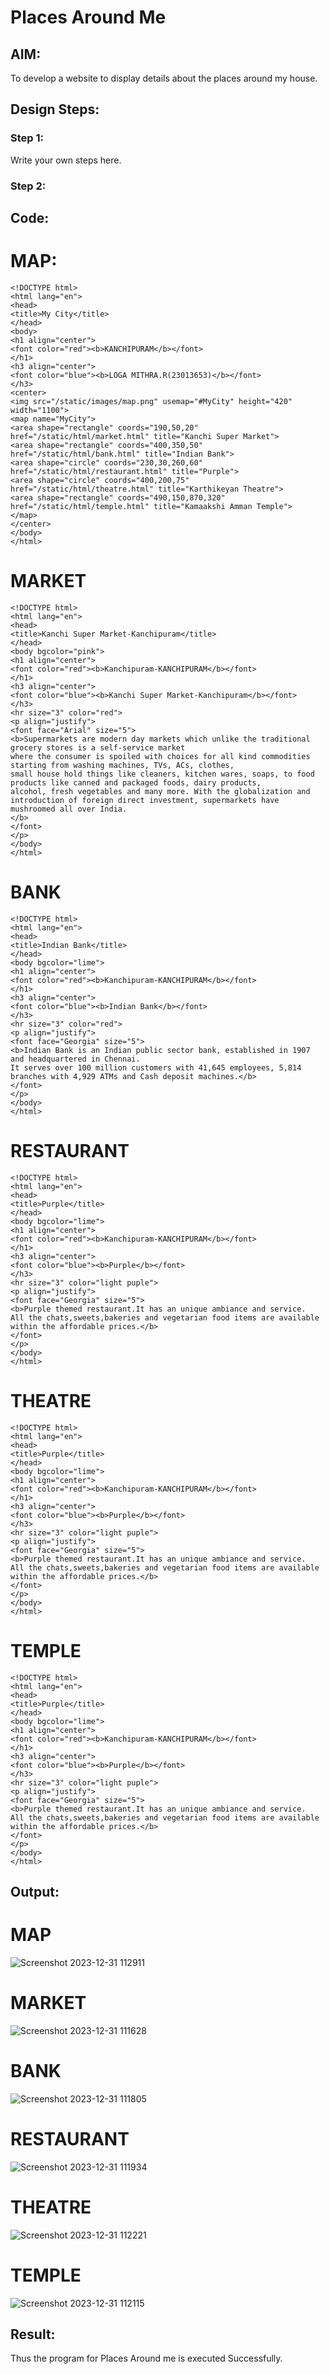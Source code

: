 # Places Around Me
## AIM:
To develop a website to display details about the places around my house.

## Design Steps:

### Step 1:
Write your own steps here.
### Step 2:

## Code:
# MAP:
```
<!DOCTYPE html>
<html lang="en">
<head>
<title>My City</title>
</head>
<body>
<h1 align="center">
<font color="red"><b>KANCHIPURAM</b></font>
</h1>
<h3 align="center">
<font color="blue"><b>LOGA MITHRA.R(23013653)</b></font>
</h3>
<center>
<img src="/static/images/map.png" usemap="#MyCity" height="420" width="1100">
<map name="MyCity">
<area shape="rectangle" coords="190,50,20" href="/static/html/market.html" title="Kanchi Super Market">
<area shape="rectangle" coords="400,350,50" href="/static/html/bank.html" title="Indian Bank">
<area shape="circle" coords="230,30,260,60" href="/static/html/restaurant.html" title="Purple">
<area shape="circle" coords="400,200,75" href="/static/html/theatre.html" title="Karthikeyan Theatre">
<area shape="rectangle" coords="490,150,870,320" href="/static/html/temple.html" title="Kamaakshi Amman Temple">
</map>
</center>
</body>
</html>
```
# MARKET
```
<!DOCTYPE html>
<html lang="en">
<head>
<title>Kanchi Super Market-Kanchipuram</title>
</head>
<body bgcolor="pink">
<h1 align="center">
<font color="red"><b>Kanchipuram-KANCHIPURAM</b></font>
</h1>
<h3 align="center">
<font color="blue"><b>Kanchi Super Market-Kanchipuram</b></font>
</h3>
<hr size="3" color="red">
<p align="justify">
<font face="Arial" size="5">
<b>Supermarkets are modern day markets which unlike the traditional grocery stores is a self-service market 
where the consumer is spoiled with choices for all kind commodities starting from washing machines, TVs, ACs, clothes, 
small house hold things like cleaners, kitchen wares, soaps, to food products like canned and packaged foods, dairy products, 
alcohol, fresh vegetables and many more. With the globalization and introduction of foreign direct investment, supermarkets have 
mushroomed all over India.
</b>
</font>
</p>
</body>
</html>
```
# BANK
```
<!DOCTYPE html>
<html lang="en">
<head>
<title>Indian Bank</title>
</head>
<body bgcolor="lime">
<h1 align="center">
<font color="red"><b>Kanchipuram-KANCHIPURAM</b></font>
</h1>
<h3 align="center">
<font color="blue"><b>Indian Bank</b></font>
</h3>
<hr size="3" color="red">
<p align="justify">
<font face="Georgia" size="5">
<b>Indian Bank is an Indian public sector bank, established in 1907 and headquartered in Chennai. 
It serves over 100 million customers with 41,645 employees, 5,814 branches with 4,929 ATMs and Cash deposit machines.</b>
</font>
</p>
</body>
</html>
```
# RESTAURANT
```
<!DOCTYPE html>
<html lang="en">
<head>
<title>Purple</title>
</head>
<body bgcolor="lime">
<h1 align="center">
<font color="red"><b>Kanchipuram-KANCHIPURAM</b></font>
</h1>
<h3 align="center">
<font color="blue"><b>Purple</b></font>
</h3>
<hr size="3" color="light puple">
<p align="justify">
<font face="Georgia" size="5">
<b>Purple themed restaurant.It has an unique ambiance and service.
All the chats,sweets,bakeries and vegetarian food items are available within the affordable prices.</b>
</font>
</p>
</body>
</html>
```
# THEATRE
```
<!DOCTYPE html>
<html lang="en">
<head>
<title>Purple</title>
</head>
<body bgcolor="lime">
<h1 align="center">
<font color="red"><b>Kanchipuram-KANCHIPURAM</b></font>
</h1>
<h3 align="center">
<font color="blue"><b>Purple</b></font>
</h3>
<hr size="3" color="light puple">
<p align="justify">
<font face="Georgia" size="5">
<b>Purple themed restaurant.It has an unique ambiance and service.
All the chats,sweets,bakeries and vegetarian food items are available within the affordable prices.</b>
</font>
</p>
</body>
</html>
```
# TEMPLE
```
<!DOCTYPE html>
<html lang="en">
<head>
<title>Purple</title>
</head>
<body bgcolor="lime">
<h1 align="center">
<font color="red"><b>Kanchipuram-KANCHIPURAM</b></font>
</h1>
<h3 align="center">
<font color="blue"><b>Purple</b></font>
</h3>
<hr size="3" color="light puple">
<p align="justify">
<font face="Georgia" size="5">
<b>Purple themed restaurant.It has an unique ambiance and service.
All the chats,sweets,bakeries and vegetarian food items are available within the affordable prices.</b>
</font>
</p>
</body>
</html>
```
## Output:
# MAP

![Screenshot 2023-12-31 112911](https://github.com/mithra916/places-around-me/assets/149986612/7265ba6d-0635-41e6-bed9-4aee59320208)

# MARKET

![Screenshot 2023-12-31 111628](https://github.com/mithra916/places-around-me/assets/149986612/17283082-e2da-4fde-9a96-e1588f0ab49e)

# BANK

![Screenshot 2023-12-31 111805](https://github.com/mithra916/places-around-me/assets/149986612/f734166d-30e8-4022-8157-9e71d46e8a63)

# RESTAURANT 

![Screenshot 2023-12-31 111934](https://github.com/mithra916/places-around-me/assets/149986612/29677547-99eb-4d72-8b2d-df57cf7b5717)

# THEATRE

![Screenshot 2023-12-31 112221](https://github.com/mithra916/places-around-me/assets/149986612/e4d8c6c1-41cc-4b75-ae96-cc921f5df866)

# TEMPLE

![Screenshot 2023-12-31 112115](https://github.com/mithra916/places-around-me/assets/149986612/428349b7-ce37-4c0c-aac3-160c8045bebc)

## Result:
Thus the program for Places Around me is executed Successfully.
